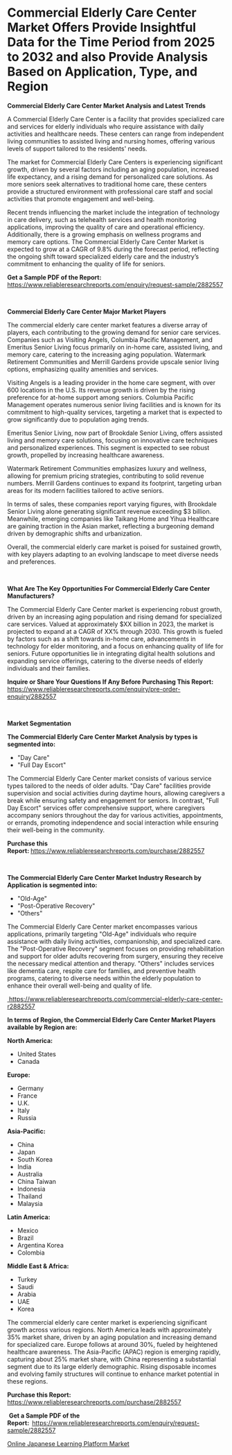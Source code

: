 <p><h1>Commercial Elderly Care Center Market Offers Provide Insightful Data for the Time Period from 2025 to 2032 and also Provide Analysis Based on Application, Type, and Region</h1></p><p><strong>Commercial Elderly Care Center Market Analysis and Latest Trends</strong></p>
<p><p>A Commercial Elderly Care Center is a facility that provides specialized care and services for elderly individuals who require assistance with daily activities and healthcare needs. These centers can range from independent living communities to assisted living and nursing homes, offering various levels of support tailored to the residents' needs.</p><p>The market for Commercial Elderly Care Centers is experiencing significant growth, driven by several factors including an aging population, increased life expectancy, and a rising demand for personalized care solutions. As more seniors seek alternatives to traditional home care, these centers provide a structured environment with professional care staff and social activities that promote engagement and well-being.</p><p>Recent trends influencing the market include the integration of technology in care delivery, such as telehealth services and health monitoring applications, improving the quality of care and operational efficiency. Additionally, there is a growing emphasis on wellness programs and memory care options. The Commercial Elderly Care Center Market is expected to grow at a CAGR of 9.8% during the forecast period, reflecting the ongoing shift toward specialized elderly care and the industry’s commitment to enhancing the quality of life for seniors.</p></p>
<p><strong>Get a Sample PDF of the Report:&nbsp;</strong> <a href="https://www.reliableresearchreports.com/enquiry/request-sample/2882557?utm_campaign=3315&utm_medium=2&utm_source=Github&utm_content=ia&utm_term=13032025&utm_id=commercial-elderly-care-center">https://www.reliableresearchreports.com/enquiry/request-sample/2882557</a></p>
<p>&nbsp;</p>
<p><strong>Commercial Elderly Care Center Major Market Players</strong></p>
<p><p>The commercial elderly care center market features a diverse array of players, each contributing to the growing demand for senior care services. Companies such as Visiting Angels, Columbia Pacific Management, and Emeritus Senior Living focus primarily on in-home care, assisted living, and memory care, catering to the increasing aging population. Watermark Retirement Communities and Merrill Gardens provide upscale senior living options, emphasizing quality amenities and services.</p><p>Visiting Angels is a leading provider in the home care segment, with over 600 locations in the U.S. Its revenue growth is driven by the rising preference for at-home support among seniors. Columbia Pacific Management operates numerous senior living facilities and is known for its commitment to high-quality services, targeting a market that is expected to grow significantly due to population aging trends.</p><p>Emeritus Senior Living, now part of Brookdale Senior Living, offers assisted living and memory care solutions, focusing on innovative care techniques and personalized experiences. This segment is expected to see robust growth, propelled by increasing healthcare awareness.</p><p>Watermark Retirement Communities emphasizes luxury and wellness, allowing for premium pricing strategies, contributing to solid revenue numbers. Merrill Gardens continues to expand its footprint, targeting urban areas for its modern facilities tailored to active seniors.</p><p>In terms of sales, these companies report varying figures, with Brookdale Senior Living alone generating significant revenue exceeding $3 billion. Meanwhile, emerging companies like Taikang Home and Yihua Healthcare are gaining traction in the Asian market, reflecting a burgeoning demand driven by demographic shifts and urbanization.</p><p>Overall, the commercial elderly care market is poised for sustained growth, with key players adapting to an evolving landscape to meet diverse needs and preferences.</p></p>
<p>&nbsp;</p>
<p><strong>What Are The Key Opportunities For Commercial Elderly Care Center Manufacturers?</strong></p>
<p><p>The Commercial Elderly Care Center market is experiencing robust growth, driven by an increasing aging population and rising demand for specialized care services. Valued at approximately $XX billion in 2023, the market is projected to expand at a CAGR of XX% through 2030. This growth is fueled by factors such as a shift towards in-home care, advancements in technology for elder monitoring, and a focus on enhancing quality of life for seniors. Future opportunities lie in integrating digital health solutions and expanding service offerings, catering to the diverse needs of elderly individuals and their families.</p></p>
<p><strong>Inquire or Share Your Questions If Any Before Purchasing This Report:</strong> <a href="https://www.reliableresearchreports.com/enquiry/pre-order-enquiry/2882557?utm_campaign=3315&utm_medium=2&utm_source=Github&utm_content=ia&utm_term=13032025&utm_id=commercial-elderly-care-center">https://www.reliableresearchreports.com/enquiry/pre-order-enquiry/2882557</a></p>
<p>&nbsp;</p>
<p><strong>Market Segmentation</strong></p>
<p><strong>The Commercial Elderly Care Center Market Analysis by types is segmented into:</strong></p>
<p><ul><li>"Day Care"</li><li>"Full Day Escort"</li></ul></p>
<p><p>The Commercial Elderly Care Center market consists of various service types tailored to the needs of older adults. "Day Care" facilities provide supervision and social activities during daytime hours, allowing caregivers a break while ensuring safety and engagement for seniors. In contrast, "Full Day Escort" services offer comprehensive support, where caregivers accompany seniors throughout the day for various activities, appointments, or errands, promoting independence and social interaction while ensuring their well-being in the community.</p></p>
<p><strong>Purchase this Report:&nbsp;</strong><a href="https://www.reliableresearchreports.com/purchase/2882557?utm_campaign=3315&utm_medium=2&utm_source=Github&utm_content=ia&utm_term=13032025&utm_id=commercial-elderly-care-center">https://www.reliableresearchreports.com/purchase/2882557</a></p>
<p>&nbsp;</p>
<p><strong>The Commercial Elderly Care Center Market Industry Research by Application is segmented into:</strong></p>
<p><ul><li>"Old-Age"</li><li>"Post-Operative Recovery"</li><li>"Others"</li></ul></p>
<p><p>The Commercial Elderly Care Center market encompasses various applications, primarily targeting "Old-Age" individuals who require assistance with daily living activities, companionship, and specialized care. The "Post-Operative Recovery" segment focuses on providing rehabilitation and support for older adults recovering from surgery, ensuring they receive the necessary medical attention and therapy. "Others" includes services like dementia care, respite care for families, and preventive health programs, catering to diverse needs within the elderly population to enhance their overall well-being and quality of life.</p></p>
<p><a href="https://www.reliableresearchreports.com/commercial-elderly-care-center-r2882557?utm_campaign=3315&utm_medium=2&utm_source=Github&utm_content=ia&utm_term=13032025&utm_id=commercial-elderly-care-center">&nbsp;https://www.reliableresearchreports.com/commercial-elderly-care-center-r2882557</a></p>
<p><strong>In terms of Region, the Commercial Elderly Care Center Market Players available by Region are:</strong></p>
<p>
    <p> <strong> North America: </strong>
        <ul>
            <li>United States</li>
            <li>Canada</li>
        </ul>
        </p> 
    <p> <strong> Europe: </strong>
        <ul>
            <li>Germany</li>
            <li>France</li>
            <li>U.K.</li>
            <li>Italy</li>
            <li>Russia</li>
        </ul>
        </p> 
    <p> <strong> Asia-Pacific: </strong>
        <ul>
            <li>China</li>
            <li>Japan</li>
            <li>South Korea</li>
            <li>India</li>
            <li>Australia</li>
            <li>China Taiwan</li>
            <li>Indonesia</li>
            <li>Thailand</li>
            <li>Malaysia</li>
        </ul>
        </p> 
    <p> <strong> Latin America: </strong>
        <ul>
            <li>Mexico</li>
            <li>Brazil</li>
            <li>Argentina Korea</li>
            <li>Colombia</li>
        </ul>
        </p> 
    <p> <strong> Middle East & Africa: </strong>
        <ul>
            <li>Turkey</li>
            <li>Saudi</li>
            <li>Arabia</li>
            <li>UAE</li>
            <li>Korea</li>
        </ul>
    </p>
    </p>
<p><p>The commercial elderly care center market is experiencing significant growth across various regions. North America leads with approximately 35% market share, driven by an aging population and increasing demand for specialized care. Europe follows at around 30%, fueled by heightened healthcare awareness. The Asia-Pacific (APAC) region is emerging rapidly, capturing about 25% market share, with China representing a substantial segment due to its large elderly demographic. Rising disposable incomes and evolving family structures will continue to enhance market potential in these regions.</p></p>
<p><strong>Purchase this Report: </strong><a href="https://www.reliableresearchreports.com/purchase/2882557?utm_campaign=3315&utm_medium=2&utm_source=Github&utm_content=ia&utm_term=13032025&utm_id=commercial-elderly-care-center">https://www.reliableresearchreports.com/purchase/2882557</a></p>
<p>&nbsp;<strong>Get a Sample PDF of the Report:&nbsp;&nbsp;</strong><a href="https://www.reliableresearchreports.com/enquiry/request-sample/2882557?utm_campaign=3315&utm_medium=2&utm_source=Github&utm_content=ia&utm_term=13032025&utm_id=commercial-elderly-care-center">https://www.reliableresearchreports.com/enquiry/request-sample/2882557</a></p>
<p><strong></strong></p>
<p><p><a href="https://github.com/daphnyvashdi/Market-Research-Report-List-1/blob/main/online-japanese-learning-platform-market.md?utm_campaign=3315&utm_medium=2&utm_source=Github&utm_content=ia&utm_term=13032025&utm_id=commercial-elderly-care-center">Online Japanese Learning Platform Market</a></p></p>